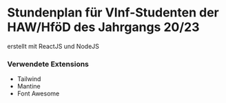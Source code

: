 <h1>Stundenplan für VInf-Studenten der HAW/HföD des Jahrgangs 20/23</h1>
<p>erstellt mit ReactJS und NodeJS</p>
<h3>Verwendete Extensions</h3>
<ul>
  <li>Tailwind</li>
  <li>Mantine</li>
  <li>Font Awesome</li>
</ul>
